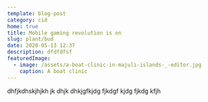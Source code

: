 ```yaml
---
template: blog-post
category: cid
home: true
title: Mobile gaming revolution is on
slug: plant/bud
date: 2020-05-13 12:37
description: dfdfdfsf
featuredImage: 
  - image: /assets/a-boat-clinic-in-majuli-islands-_-editor.jpg
    caption: A boat clinic
---
```

dhfjkdhskjhjkh jk dhjk dhkjgfkjdg fjkdgf kjdg fjkdg kfjh